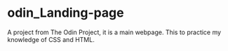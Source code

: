 # odin_Landing-page
A project from The Odin Project, it is a main webpage. This to practice my knowledge of CSS and HTML.
